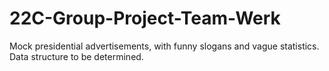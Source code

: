 # 22C-Group-Project-Team-Werk
Mock presidential advertisements, with funny slogans and vague statistics. Data structure to be determined.
